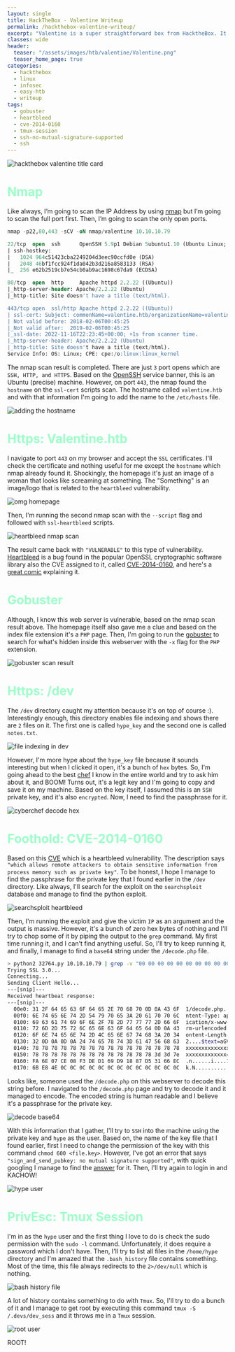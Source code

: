 ```yaml
---
layout: single
title: HackTheBox - Valentine Writeup
permalink: /hackthebox-valentine-writeup/
excerpt: "Valentine is a super straightforward box from HacktheBox. It explores the heartbleed vulnerability to grab a passphrase for the private key from memory. Then, use the Tmux session to get the root shell."
classes: wide
header:
  teaser: "/assets/images/htb/valentine/Valentine.png"
  teaser_home_page: true  
categories:
  - hackthebox
  - linux
  - infosec
  - easy-htb
  - writeup
tags:
  - gobuster
  - heartbleed
  - cve-2014-0160
  - tmux-session
  - ssh-no-mutual-signature-supported
  - ssh
---
```


![hackthebox valentine title card](/assets/images/htb/valentine/Valentine.png)

# <font color="#9bffc8">Nmap</font>
Like always, I’m going to scan the IP Address by using [nmap](https://nmap.org/) but I’m going to scan the full port first. Then, I’m going to scan the only open ports.

```sql
nmap -p22,80,443 -sCV -oN nmap/valentine 10.10.10.79

22/tcp  open  ssh      OpenSSH 5.9p1 Debian 5ubuntu1.10 (Ubuntu Linux; protocol 2.0)
| ssh-hostkey: 
|   1024 964c51423cba2249204d3eec90ccfd0e (DSA)
|   2048 46bf1fcc924f1da042b3d216a8583133 (RSA)
|_  256 e62b2519cb7e54cb0ab9ac1698c67da9 (ECDSA)

80/tcp  open  http     Apache httpd 2.2.22 ((Ubuntu))
|_http-server-header: Apache/2.2.22 (Ubuntu)
|_http-title: Site doesn't have a title (text/html).

443/tcp open  ssl/http Apache httpd 2.2.22 ((Ubuntu))
| ssl-cert: Subject: commonName=valentine.htb/organizationName=valentine.htb/stateOrProvinceName=FL/countryName=US
| Not valid before: 2018-02-06T00:45:25
|_Not valid after:  2019-02-06T00:45:25
|_ssl-date: 2022-11-16T22:23:45+00:00; +1s from scanner time.
|_http-server-header: Apache/2.2.22 (Ubuntu)
|_http-title: Site doesn't have a title (text/html).
Service Info: OS: Linux; CPE: cpe:/o:linux:linux_kernel
```

The nmap scan result is completed. There are just `3` port opens which are `SSH, HTTP, and HTTPS`. Based on the [OpenSSH](https://launchpad.net/ubuntu/+source/openssh/1:5.9p1-5ubuntu1.10) service banner, this is an Ubuntu (precise) machine. However, on port `443`, the nmap found the `hostname` on the `ssl-cert` scripts scan. The hostname called `valentine.htb` and with that information I'm going to add the name to the `/etc/hosts` file.

![adding the hostname](/assets/images/htb/valentine/adding-the-hostname-in-etc-hosts-file.png)

# <font color="#9bffc8">Https: Valentine.htb</font>
I navigate to port `443` on my browser and accept the `SSL` certificates. I'll check the certificate and nothing useful for me except the `hostname` which nmap already found it. Shockingly, the homepage it's just an image of a woman that looks like screaming at something. The "Something" is an image/logo that is related to the `heartbleed` vulnerability. 

![omg homepage](/assets/images/htb/valentine/omg-home-page.png)

Then, I'm running the second nmap scan with the `--script` flag and followed with `ssl-heartbleed` scripts. 

![heartbleed nmap scan](/assets/images/htb/valentine/nmap-scan-heartbleed-scripts.png)

The result came back with `"VULNERABLE"` to this type of vulnerability. [Heartbleed](https://heartbleed.com/) is a bug found in the popular OpenSSL cryptographic software library also the CVE assigned to it, called [CVE-2014-0160](https://nvd.nist.gov/vuln/detail/cve-2014-0160), and here's a [great comic](https://xkcd.com/1354/) explaining it.

# <font color="#9bffc8">Gobuster</font>
Although, I know this web server is vulnerable, based on the nmap scan result above. The homepage itself also gave me a clue and based on the index file extension it's a `PHP` page. Then, I'm going to run the [gobuster](https://github.com/OJ/gobuster) to search for what's hidden inside this webserver with the `-x` flag for the `PHP` extension.

![gobuster scan result](/assets/images/htb/valentine/gobuster-scan-result.png)

# <font color="#9bffc8">Https: /dev</font>
The `/dev` directory caught my attention because it's on top of course :). Interestingly enough, this directory enables file indexing and shows there are `2` files on it. The first one is called `hype_key` and the second one is called `notes.txt`. 

![file indexing in dev](/assets/images/htb/valentine/dev-file-indexing-enable.png)

However, I'm more hype about the `hype_key` file because it sounds interesting but when I clicked it open, it's a bunch of `hex` bytes. So, I'm going ahead to the best [chef](https://gchq.github.io/CyberChef/) I know in the entire world and try to ask him about it, and BOOM! Turns out, it's a legit key and I'm going to copy and save it on my machine. Based on the key itself, I assumed this is an `SSH` private key, and it's also `encrypted`. Now, I need to find the passphrase for it.

![cyberchef decode hex](/assets/images/htb/valentine/cyberchef-decode-hex-bytes.png)

# <font color="#9bffc8">Foothold: CVE-2014-0160</font>
Based on this [CVE](https://nvd.nist.gov/vuln/detail/CVE-2014-0160) which is a heartbleed vulnerability. The description says `"which allows remote attackers to obtain sensitive information from process memory such as private key"`. To be honest, I hope I manage to find the passphrase for the private key that I found earlier in the `/dev` directory. Like always, I'll search for the exploit on the `searchsploit` database and manage to find the python exploit.

![searchsploit heartbleed](/assets/images/htb/valentine/searchsploit-search-heartbleed.png)

Then, I'm running the exploit and give the victim `IP` as an argument and the output is massive. However, it's a bunch of zero hex bytes of nothing and I'll try to chop some of it by piping the output to the `grep` command. My first time running it, and I can't find anything useful. So, I'll try to keep running it, and finally, I manage to find a `base64` string under the `/decode.php` file. 

```bash
> python2 32764.py 10.10.10.79 | grep -v "00 00 00 00 00 00 00 00 00 00 00 00 00 00 00 00"
Trying SSL 3.0...
Connecting...
Sending Client Hello...
---[snip]---
Received heartbeat response:
---[snip]---
  00e0: 31 2F 64 65 63 6F 64 65 2E 70 68 70 0D 0A 43 6F  1/decode.php..Co
  00f0: 6E 74 65 6E 74 2D 54 79 70 65 3A 20 61 70 70 6C  ntent-Type: appl
  0100: 69 63 61 74 69 6F 6E 2F 78 2D 77 77 77 2D 66 6F  ication/x-www-fo
  0110: 72 6D 2D 75 72 6C 65 6E 63 6F 64 65 64 0D 0A 43  rm-urlencoded..C
  0120: 6F 6E 74 65 6E 74 2D 4C 65 6E 67 74 68 3A 20 34  ontent-Length: 4
  0130: 32 0D 0A 0D 0A 24 74 65 78 74 3D 61 47 56 68 63  2....$text=aGVhc
  0140: 78 78 78 78 78 78 78 78 78 78 78 78 78 78 78 78  xxxxxxxxxxxxxxxx
  0150: 78 78 78 78 78 78 78 78 78 78 78 78 78 3d 3d 7e  xxxxxxxxxxxxx==~
  0160: FA 6E 07 CE 08 F3 DE D1 69 D9 18 87 D5 31 66 EC  .n......i....1f.
  0170: 6B E8 4E 0C 0C 0C 0C 0C 0C 0C 0C 0C 0C 0C 0C 0C  k.N.............
```

Looks like, someone used the `/decode.php` on this webserver to decode this string before. I navigated to the `/decode.php` page and try to decode it and it managed to encode. The encoded string is human readable and I believe it's a passphrase for the private key.

![decode base64](/assets/images/htb/valentine/decode-base64.png)

With this information that I gather, I'll try to `SSH` into the machine using the private key and `hype` as the user. Based on, the name of the key file that I found earlier, first I need to change the permission of the key with this command `chmod 600 <file.key>`. 
However, I've got an error that says `"sign_and_send_pubkey: no mutual signature supported"`, with quick googling I manage to find the [answer](https://transang.me/ssh-handshake-is-rejected-with-no-mutual-signature-algorithm-error/) for it. Then, I'll try again to login in and KACHOW!

![hype user](/assets/images/htb/valentine/hype-user.png)

# <font color="#9bffc8">PrivEsc: Tmux Session</font>
I'm in as the `hype` user and the first thing I love to do is check the sudo permission with the `sudo -l` command. Unfortunately, it does require a password which I don't have. Then, I'll try to list all files in the `/home/hype` directory and I'm amazed that the `.bash_history` file contains something. Most of the time, this file always redirects to the `2>/dev/null` which is nothing.

![bash history file](/assets/images/htb/valentine/history.png)

A lot of history contains something to do with `Tmux`. So, I'll try to do a bunch of it and I manage to get root by executing this command `tmux -S /.devs/dev_sess` and it throws me in a `Tmux` session.

![root user](/assets/images/htb/valentine/root-user.png)

ROOT!